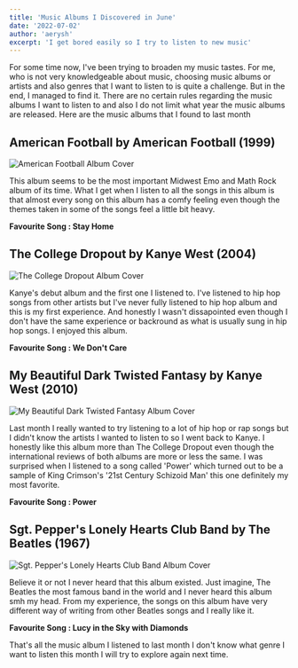 ```yaml
---
title: 'Music Albums I Discovered in June'
date: '2022-07-02'
author: 'aerysh'
excerpt: 'I get bored easily so I try to listen to new music'
---
```


For some time now, I've been trying to broaden my music tastes. For me, who is not very knowledgeable about music, choosing music albums or artists and also genres that I want to listen to is quite a challenge. But in the end, I managed to find it. There are no certain rules regarding the music albums I want to listen to and also I do not limit what year the music albums are released. Here are the music albums that I found to last month

## American Football by American Football (1999)

![American Football Album Cover](https://i.imgur.com/ErjYSkh.png)

This album seems to be the most important Midwest Emo and Math Rock album of its time. What I get when I listen to all the songs in this album is that almost every song on this album has a comfy feeling even though the themes taken in some of the songs feel a little bit heavy.

**Favourite Song : Stay Home**

## The College Dropout by Kanye West (2004)

![The College Dropout Album Cover](https://upload.wikimedia.org/wikipedia/en/a/a3/Kanyewest_collegedropout.jpg)

Kanye's debut album and the first one I listened to. I've listened to hip hop songs from other artists but I've never fully listened to hip hop album and this is my first experience. And honestly I wasn't dissapointed even though I don't have the same experience or backround as what is usually sung in hip hop songs. I enjoyed this album.

**Favourite Song : We Don't Care**

## My Beautiful Dark Twisted Fantasy by Kanye West (2010)

![My Beautiful Dark Twisted Fantasy Album Cover](https://upload.wikimedia.org/wikipedia/en/f/f0/My_Beautiful_Dark_Twisted_Fantasy.jpg)

Last month I really wanted to try listening to a lot of hip hop or rap songs but I didn't know the artists I wanted to listen to so I went back to Kanye. I honestly like this album more than The College Dropout even though the international reviews of both albums are more or less the same. I was surprised when I listened to a song called 'Power' which turned out to be a sample of King Crimson's '21st Century Schizoid Man' this one definitely my most favorite.

**Favourite Song : Power**

## Sgt. Pepper's Lonely Hearts Club Band by The Beatles (1967)

![Sgt. Pepper's Lonely Hearts Club Band Album Cover](https://upload.wikimedia.org/wikipedia/en/5/50/Sgt._Pepper%27s_Lonely_Hearts_Club_Band.jpg?20210405225837)

Believe it or not I never heard that this album existed. Just imagine, The Beatles the most famous band in the world and I never heard this album smh my head. From my experience, the songs on this album have very different way of writing from other Beatles songs and I really like it.

**Favourite Song : Lucy in the Sky with Diamonds**

That's all the music album I listened to last month I don't know what genre I want to listen this month I will try to explore again next time.
